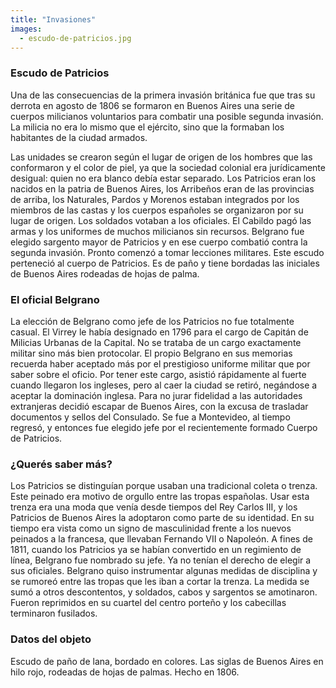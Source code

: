 ```yaml
---
title: "Invasiones"
images:
  - escudo-de-patricios.jpg
---
```

### Escudo de Patricios
Una de las consecuencias de la primera invasión británica fue que tras su derrota en agosto de 1806 se formaron en Buenos Aires una serie de cuerpos milicianos voluntarios para combatir una posible segunda invasión. La milicia no era lo mismo que el ejército, sino que la formaban los habitantes de la ciudad armados. 

Las unidades se crearon según el lugar de origen de los hombres que las conformaron y el color de piel, ya que la sociedad colonial era jurídicamente desigual: quien no era blanco debía estar separado. Los Patricios eran los nacidos en la patria de Buenos Aires, los Arribeños eran de las provincias de arriba, los Naturales, Pardos y Morenos estaban integrados por los miembros de las castas y los cuerpos españoles se organizaron por su lugar de origen. Los soldados votaban a los oficiales. El Cabildo pagó las armas y los uniformes de muchos milicianos sin recursos.
Belgrano fue elegido sargento mayor de Patricios y en ese cuerpo combatió contra la segunda invasión. Pronto comenzó a tomar lecciones militares.
Este escudo perteneció al cuerpo de Patricios. Es de paño y tiene bordadas las iniciales de Buenos Aires rodeadas de hojas de palma.

### El oficial Belgrano
La elección de Belgrano como jefe de los Patricios no fue totalmente casual. El Virrey le había designado en 1796 para el cargo de Capitán de Milicias Urbanas de la Capital. No se trataba de un cargo exactamente militar sino más bien protocolar. El propio Belgrano en sus memorias recuerda haber aceptado más por el prestigioso uniforme militar que por saber sobre el oficio. Por tener este cargo, asistió rápidamente al fuerte cuando llegaron los ingleses, pero al caer la ciudad se retiró, negándose a aceptar la dominación inglesa. Para no jurar fidelidad a las autoridades extranjeras decidió escapar de Buenos Aires, con la excusa de trasladar documentos y sellos del Consulado. Se fue a Montevideo, al tiempo regresó, y entonces fue elegido jefe por el recientemente formado Cuerpo de Patricios. 

### ¿Querés saber más?
Los Patricios se distinguían porque usaban una tradicional coleta o trenza. Este peinado era motivo de orgullo entre las tropas españolas. Usar esta trenza era una moda que venía desde tiempos del Rey Carlos III, y los Patricios de Buenos Aires la adoptaron como parte de su identidad. En su tiempo era vista como un signo de masculinidad frente a los nuevos peinados a la francesa, que llevaban Fernando VII o Napoleón. A fines de 1811, cuando los Patricios ya se habían convertido en un regimiento de línea, Belgrano fue nombrado su jefe. Ya no tenían el derecho de elegir a sus oficiales. Belgrano quiso instrumentar algunas medidas de disciplina y se rumoreó entre las tropas que les iban a cortar la trenza. La medida se sumó a otros descontentos, y soldados, cabos y sargentos se amotinaron. Fueron reprimidos en su cuartel del centro porteño y los cabecillas terminaron fusilados. 

### Datos del objeto
Escudo de paño de lana, bordado en colores. Las siglas de Buenos Aires en hilo rojo, rodeadas de hojas de palmas. Hecho en 1806.
